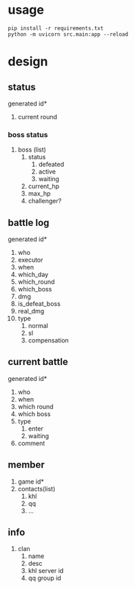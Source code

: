 # usage

```shell
pip install -r requirements.txt
python -m uvicorn src.main:app --reload
```

# design

## status

generated id\*

1. current round

### boss status

1. boss (list)
    1. status
        1. defeated
        2. active
        3. waiting
    2. current_hp
    3. max_hp
    4. challenger?

## battle log

generated id\*

1. who
2. executor
3. when
4. which_day
5. which_round
6. which_boss
7. dmg
8. is_defeat_boss
9. real_dmg
10. type
    1. normal
    2. sl
    3. compensation

## current battle

generated id\*

1. who
2. when
3. which round
4. which boss
5. type
    1. enter
    2. waiting
6. comment

## member

1. game id\*
2. contacts(list)
    1. khl
    2. qq
    3. ...

## info

1. clan
    1. name
    2. desc
    3. khl server id
    4. qq group id
